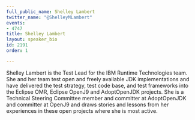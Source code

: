 ```yaml
---
full_public_name: Shelley Lambert
twitter_name: "@ShelleyMLambert"
events:
- 4747
title: Shelley Lambert
layout: speaker_bio
id: 2191
order: 1

---
```

Shelley Lambert is the Test Lead for the IBM Runtime Technologies team. She and her team test open and freely available JDK implementations and have delivered the test strategy, test code base, and test frameworks into the Eclipse OMR, Eclipse OpenJ9 and AdoptOpenJDK projects. She is a Technical Steering Committee member and committer at AdoptOpenJDK and committer at OpenJ9 and draws stories and lessons from her experiences in these open projects where she is most active.